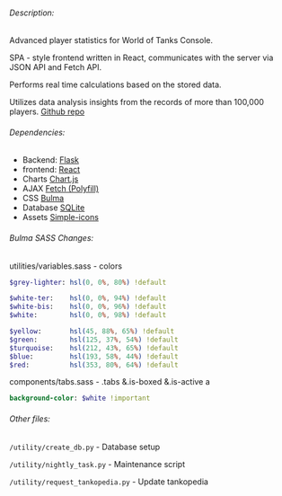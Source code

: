 ###### Description:

Advanced player statistics for World of Tanks Console.

SPA - style frontend written in React, communicates with the server via JSON API and Fetch API.

Performs real time calculations based on the stored data.

Utilizes data analysis insights from the records of more than 100,000 players. [Github repo](https://github.com/IDDT/wot-console-playerbase-analysis)


###### Dependencies:
- Backend: [Flask](https://github.com/pallets/flask)
- frontend: [React](https://github.com/facebook/react)
- Charts [Chart.js](https://github.com/chartjs/Chart.js)
- AJAX [Fetch (Polyfill)](https://github.com/github/fetch)
- CSS [Bulma](https://github.com/jgthms/bulma)
- Database [SQLite](https://www.sqlite.org)
- Assets [Simple-icons](https://github.com/danleech/simple-icons)


###### Bulma SASS Changes:

utilities/variables.sass - colors

```SASS
$grey-lighter: hsl(0, 0%, 80%) !default

$white-ter:    hsl(0, 0%, 94%) !default
$white-bis:    hsl(0, 0%, 96%) !default
$white:        hsl(0, 0%, 98%) !default

$yellow:       hsl(45, 88%, 65%) !default
$green:        hsl(125, 37%, 54%) !default
$turquoise:    hsl(212, 43%, 65%) !default
$blue:         hsl(193, 58%, 44%) !default
$red:          hsl(353, 80%, 64%) !default
```
components/tabs.sass - .tabs &.is-boxed &.is-active a
```SASS
background-color: $white !important
```

###### Other files:

`/utility/create_db.py` - Database setup

`/utility/nightly_task.py` - Maintenance script

`/utility/request_tankopedia.py` - Update tankopedia

